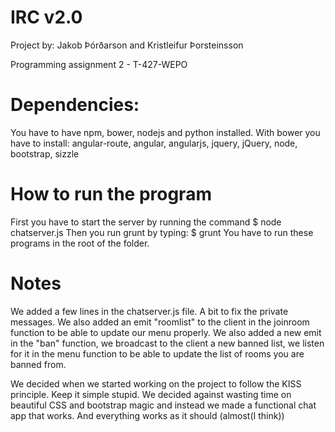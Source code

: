 IRC v2.0
=============

Project by:
Jakob Þórðarson and Kristleifur Þorsteinsson

Programming assignment 2 -
T-427-WEPO

Dependencies:
=============
You have to have npm, bower, nodejs and python installed.
With bower you have to install: angular-route, 
                                angular, 
                                angularjs, 
                                jquery, 
                                jQuery, 
                                node, 
                                bootstrap, 
                                sizzle

How to run the program
======================
First you have to start the server by running the command
$ node chatserver.js
Then you run grunt by typing:
$ grunt
You have to run these programs in the root of the folder.

Notes
=====
We added a few lines in the chatserver.js file. A bit to fix 
the private messages. We also added an emit "roomlist" to the 
client in the joinroom function to be able to update our menu
properly.
We also added a new emit in the "ban" function, we broadcast to 
the client a new banned list, we listen for it in the menu function
to be able to update the list of rooms you are banned from.

We decided when we started working on the project to follow the
KISS principle. Keep it simple stupid. We decided against wasting
time on beautiful CSS and bootstrap magic and instead we made a
functional chat app that works. And everything works as it should
(almost(I think))


